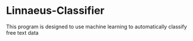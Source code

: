 # Linnaeus-Classifier
This program is designed to use machine learning to automatically classify free text data
